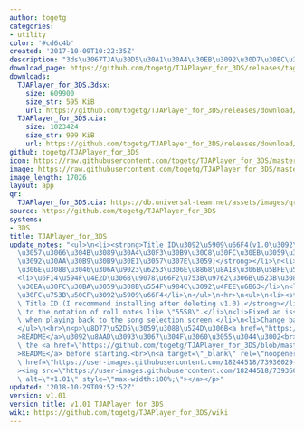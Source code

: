 ```yaml
---
author: togetg
categories:
- utility
color: '#cd6c4b'
created: '2017-10-09T10:22:35Z'
description: "3ds\u3067TJA\u30D5\u30A1\u30A4\u30EB\u3092\u30D7\u30EC\u30A4\u3059\u308B"
download_page: https://github.com/togetg/TJAPlayer_for_3DS/releases/tag/v1.01
downloads:
  TJAPlayer_for_3DS.3dsx:
    size: 609900
    size_str: 595 KiB
    url: https://github.com/togetg/TJAPlayer_for_3DS/releases/download/v1.01/TJAPlayer_for_3DS.3dsx
  TJAPlayer_for_3DS.cia:
    size: 1023424
    size_str: 999 KiB
    url: https://github.com/togetg/TJAPlayer_for_3DS/releases/download/v1.01/TJAPlayer_for_3DS.cia
github: togetg/TJAPlayer_for_3DS
icon: https://raw.githubusercontent.com/togetg/TJAPlayer_for_3DS/master/resources/icon.png
image: https://raw.githubusercontent.com/togetg/TJAPlayer_for_3DS/master/resources/banner.png
image_length: 17026
layout: app
qr:
  TJAPlayer_for_3DS.cia: https://db.universal-team.net/assets/images/qr/tjaplayer_for_3ds.cia.png
source: https://github.com/togetg/TJAPlayer_for_3DS
systems:
- 3DS
title: TJAPlayer_for_3DS
update_notes: "<ul>\n<li><strong>Title ID\u3092\u5909\u66F4(v1.0\u3092\u524A\u9664\
  \u3057\u3066\u304B\u3089\u30A4\u30F3\u30B9\u30C8\u30FC\u30EB\u3059\u308B\u3053\u3068\
  \u3092\u30AA\u30B9\u30B9\u30E1\u3057\u307E\u3059)</strong></li>\n<li>\u300C5558\u300D\
  \u306E\u3088\u3046\u306A\u9023\u6253\u306E\u8868\u8A18\u306B\u5BFE\u5FDC</li>\n\
  <li>\u6F14\u594F\u4E2D\u306B\u9078\u66F2\u753B\u9762\u306B\u623B\u308B\u3068\u30D5\
  \u30EA\u30FC\u30BA\u3059\u308B\u554F\u984C\u3092\u4FEE\u6B63</li>\n<li>\u30D0\u30CA\
  \u30FC\u753B\u50CF\u3092\u5909\u66F4</li>\n</ul>\n<hr>\n<ul>\n<li><strong>Change\
  \ Title ID (I recommend installing after deleting v1.0).</strong></li>\n<li>Corresponds\
  \ to the notation of roll notes like \"5558\".</li>\n<li>Fixed an issue that freezes\
  \ when playing back to the song selection screen.</li>\n<li>Change banner image.</li>\n\
  </ul>\n<hr>\n<p>\u8D77\u52D5\u3059\u308B\u524D\u306B<a href=\"https://github.com/togetg/TJAPlayer_for_3DS/blob/master/README.md\"\
  >README</a>\u3092\u8AAD\u3093\u3067\u304F\u3060\u3055\u3044\u3002<br>\nPlease read\
  \ the <a href=\"https://github.com/togetg/TJAPlayer_for_3DS/blob/master/README_en.md\"\
  >README</a> before starting.<br>\n<a target=\"_blank\" rel=\"noopener noreferrer\"\
  \ href=\"https://user-images.githubusercontent.com/18244518/73936029-3fba1a00-4925-11ea-9625-025318cbc5e0.png\"\
  ><img src=\"https://user-images.githubusercontent.com/18244518/73936029-3fba1a00-4925-11ea-9625-025318cbc5e0.png\"\
  \ alt=\"v1.01\" style=\"max-width:100%;\"></a></p>"
updated: '2018-10-29T09:52:52Z'
version: v1.01
version_title: v1.01 TJAPlayer for 3DS
wiki: https://github.com/togetg/TJAPlayer_for_3DS/wiki
---
```

